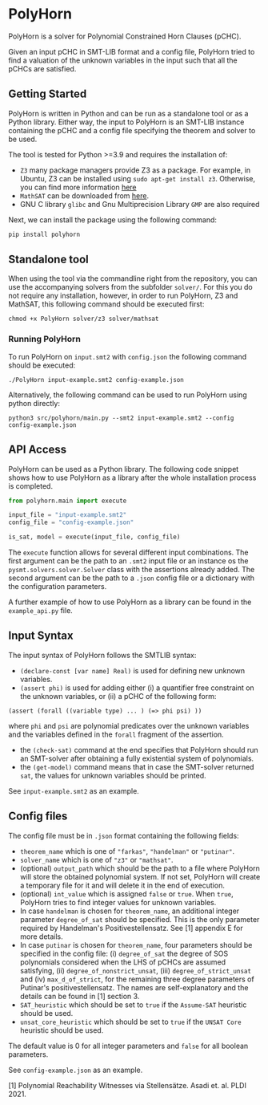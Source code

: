 # PolyHorn

PolyHorn is a solver for Polynomial Constrained Horn Clauses (pCHC). 

Given an input pCHC in SMT-LIB format and a config file, PolyHorn tried to find a valuation of the unknown variables in the input such that all the pCHCs are satisfied. 


## Getting Started
PolyHorn is written in Python and can be run as a standalone tool or as a Python library. Either way, the input to PolyHorn is an SMT-LIB instance containing the pCHC and a config file specifying the theorem and solver to be used. 

The tool is tested for Python >=3.9 and requires the installation of:
- `Z3` many package managers provide Z3 as a package. For example, in Ubuntu, Z3 can be installed using `sudo apt-get install z3`. Otherwise, you can find more information [here](https://github.com/Z3Prover/z3)
- `MathSAT` can be downloaded from [here](http://mathsat.fbk.eu/download.html).
- GNU C library `glibc` and Gnu Multiprecision Library `GMP` are also required

Next, we can install the package using the following command:
```bash
pip install polyhorn
```

## Standalone tool

When using the tool via the commandline right from the repository, you can use the accompanying solvers from the subfolder `solver/`. For this you do not require any installation, however, in order to run PolyHorn, Z3 and MathSAT, this following command should be executed first:

```
chmod +x PolyHorn solver/z3 solver/mathsat
```

### Running PolyHorn 

To run PolyHorn on `input.smt2` with `config.json` the following command should be executed:

```
./PolyHorn input-example.smt2 config-example.json
```

Alternatively, the following command can be used to run PolyHorn using python directly:

```
python3 src/polyhorn/main.py --smt2 input-example.smt2 --config config-example.json
```

## API Access

PolyHorn can be used as a Python library. The following code snippet shows how to use PolyHorn as a library after the whole installation process is completed.

```python
from polyhorn.main import execute

input_file = "input-example.smt2"
config_file = "config-example.json"

is_sat, model = execute(input_file, config_file)
```

The `execute` function allows for several different input combinations. The first argument can be the path to an `.smt2` input file or an instance os the `pysmt.solvers.solver.Solver` class with the assertions already added. The second argument can be the path to a `.json` config file or a dictionary with the configuration parameters. 

A further example of how to use PolyHorn as a library can be found in the `example_api.py` file.


## Input Syntax

The input syntax of PolyHorn follows the SMTLIB syntax:

 - `(declare-const [var name] Real)` is used for defining new unknown variables. 
 - `(assert phi)` is used for adding either (i) a quantifier free constraint on the unknown variables, or (ii) a pCHC of the following form:
 ```
 (assert (forall ((variable type) ... ) (=> phi psi) ))
 ```
 where `phi` and `psi` are polynomial predicates over the unknown variables and the variables defined in the `forall` fragment of the assertion. 
 - the `(check-sat)` command at the end specifies that PolyHorn should run an SMT-solver after obtaining a fully existential system of polynomials. 
 - the `(get-model)` command means that in case the SMT-solver returned `sat`, the values for unknown variables should be printed. 

 See `input-example.smt2` as an example. 

 ## Config files

 The config file must be in `.json` format containing the following fields:
 - `theorem_name` which is one of `"farkas"`, `"handelman"` or `"putinar"`.
 - `solver_name` which is one of `"z3"` or `"mathsat"`.
 - (optional) `output_path` which should be the path to a file where PolyHorn will store the obtained polynomial system. If not set, PolyHorn will create a temporary file for it and will delete it in the end of execution.
 - (optional) `int_value` which is assigned `false` or `true`. When `true`, PolyHorn tries to find integer values for unknown variables. 
 - In case `handelman` is chosen for `theorem_name`, an additional integer parameter `degree_of_sat` should be specified. This is the only parameter required by Handelman's Positivestellensatz. See [1] appendix E for more details.
 - In case `putinar` is chosen for `theorem_name`, four parameters should be specified in the config file: (i) `degree_of_sat` the degree of SOS polynomials considered when the LHS of pCHCs are assumed satisfying, (ii) `degree_of_nonstrict_unsat`, (iii) `degree_of_strict_unsat` and (iv) `max_d_of_strict`, for the remaining three degree parameters of Putinar's positivestellensatz. The names are self-explanatory and the details can be found in [1] section 3.
 - `SAT_heuristic` which should be set to `true` if the `Assume-SAT` heuristic should be used.
 - `unsat_core_heuristic` which should be set to `true` if the `UNSAT Core` heuristic should be used. 

The default value is 0 for all integer parameters and `false` for all boolean parameters. 

See `config-example.json` as an example. 

 [1] Polynomial Reachability Witnesses via Stellensätze. Asadi et. al. PLDI 2021.
